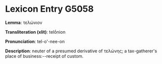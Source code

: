 # Lexicon Entry G5058

**Lemma**: τελώνιον

**Transliteration (xlit)**: telṓnion

**Pronunciation**: tel-o'-nee-on

**Description**:
neuter of a presumed derivative of τελώνης; a tax-gatherer's place of business:--receipt of custom.

